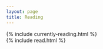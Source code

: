 ```yaml
---
layout: page
title: Reading
---
```


<section id="reading">
    <div class="container">
        <div class="row">
            <div class="col-md-4">
                {% include currently-reading.html %}
            </div>
            <div class="col-md-8">
                {% include read.html %}
            </div>
        </div>
    </div>

</section>
